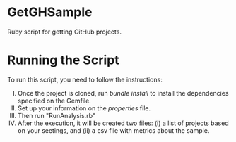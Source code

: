 # GetGHSample

Ruby script for getting GitHub projects.

# Running the Script
To run this script, you need to follow the instructions: 

<ol type="I">
  <li>
    Once the project is cloned, run <i>bundle install</i> to install the dependencies specified on the Gemfile. 
  </li>
  <li>
  Set up your information on the <i>properties</i> file.
  </li>
  <li>
  Then run "RunAnalysis.rb"
  </li>
  <li>
  After the execution, it will be created two files: (i) a list of projects based on your seetings, and (ii) a csv file with metrics about the sample.
  </li>
</ol>
